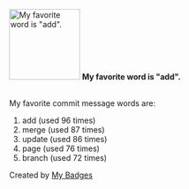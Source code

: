 <img src="https://my-badges.github.io/my-badges/favorite-word.png" alt="My favorite word is &quot;add&quot;." title="My favorite word is &quot;add&quot;." width="128">
<strong>My favorite word is &quot;add&quot;.</strong>
<br><br>

My favorite commit message words are:

1. add (used 96 times)
2. merge (used 87 times)
3. update (used 86 times)
4. page (used 76 times)
5. branch (used 72 times)


Created by <a href="https://github.com/my-badges/my-badges">My Badges</a>